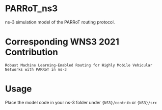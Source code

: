 # PARRoT_ns3
ns-3 simulation model of the PARRoT routing protocol.

# Corresponding WNS3 2021 Contribution
`Robust Machine Learning-Enabled Routing for Highly Mobile Vehicular Networks with PARRoT in ns-3`

# Usage
Place the model code in your ns-3 folder under `{NS3}/contrib` or `{NS3}/src`
